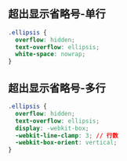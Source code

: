 ## 超出显示省略号-单行

```css
.ellipsis {
  overflow: hidden;
  text-overflow: ellipsis;
  white-space: nowrap;
}
```

## 超出显示省略号-多行

```css
.ellipsis {
  overflow: hidden;
  text-overflow: ellipsis;
  display: -webkit-box;
  -webkit-line-clamp: 3; // 行数
  -webkit-box-orient: vertical;
}
```
